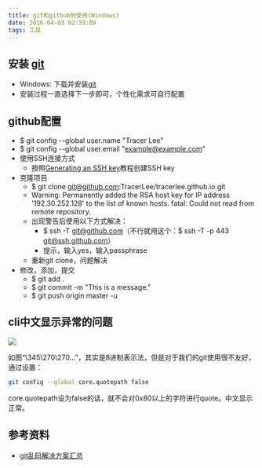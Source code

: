 ```yaml
---
title: git和github的使用(Windows)
date: 2016-04-03 02:33:09
tags: 工具
---
```


## 安装 [git](https://git-scm.com/download/win)

* Windows: 下载并安装[git](https://git-scm.com/download/win)
* 安装过程一直选择下一步即可，个性化需求可自行配置<!-- more -->

## github配置

* $ git config --global user.name "Tracer Lee"
* $ git config --global user.email "example@example.com"
* 使用SSH连接方式
  * 按照[Generating an SSH key](https://help.github.com/articles/generating-an-ssh-key/)教程创建SSH key
* 克隆项目
  * $ git clone git@github.com:TracerLee/tracerlee.github.io.git
  * Warning: Permanently added the RSA host key for IP address '192.30.252.128' to the list of known hosts.
    fatal: Could not read from remote repository.
  * 出现警告后使用以下方式解决：
    * $ ssh -T git@github.com（不行就用这个：$ ssh -T -p 443 git@ssh.github.com）
    * 提示，输入yes，输入passphrase
  * 重新git clone，问题解决
* 修改，添加，提交
  * $ git add .
  * $ git commit -m "This is a message."
  * $ git push origin master -u


## cli中文显示异常的问题
![](http://ww1.sinaimg.cn/large/68731f4agw1f2s35eyguxj20fm06gmzi.jpg)

如图“\345\270\270...”，其实是8进制表示法，但是对于我们的git使用很不友好，通过设置：

```bash
git config --global core.quotepath false
```

core.quotepath设为false的话，就不会对0x80以上的字符进行quote。中文显示正常。

## 参考资料

* [git乱码解决方案汇总](http://zengrong.net/post/1249.htm)